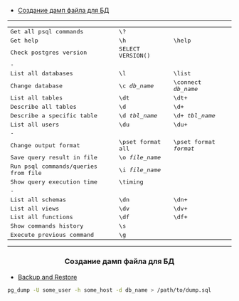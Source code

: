 - [Создание дамп файла для БД](#1)

<!-- @@@@@@@@@@@@@@@@@@@@@@@@@@@@@@@@@@@@@@@@@@@@@@@@@@@@@@@@@@@@@@@@@@@@@@ -->

---

<table style="font-family:monospace;">
    <tr>
        <td>Get all psql commands</td>
        <td>\?</td>
    </tr>
    <tr>
        <td>Get help</td>
        <td>\h</td>
        <td>\help</td>
    </tr>
    <tr>
        <td>Check postgres version</td>
        <td>SELECT VERSION()</td>
    </tr>
    <tr>
        <td>-</td>
    </tr>
    <tr>
        <td>List all databases</td>
        <td>\l</td>
        <td>\list</td>
    </tr>
    <tr>
        <td>Change database</td>
        <td>\c <i>db_name</i></td>
        <td>\connect <i>db_name</i></td>
    </tr>
    <tr>
        <td>List all tables</td>
        <td>\dt</td>
        <td>\dt+</td>
    </tr>
    <tr>
        <td>Describe all tables</td>
        <td>\d</td>
        <td>\d+</td>
    </tr>
    <tr>
        <td>Describe a specific table</td>
        <td>\d <i>tbl_name</i></td>
        <td>\d+ <i>tbl_name</i></td>
    </tr>
    <tr>
        <td>List all users</td>
        <td>\du</td>
        <td>\du+</td>
    </tr>
    <tr>
        <td>-</td>
    </tr>
    <tr>
        <td>Change output format</td>
        <td>\pset format all</td>
        <td>\pset format <i>format</i></td>
    </tr>
    <tr>
        <td>Save query result in file</td>
        <td>\o <i>file_name</i></td>
    </tr>
    <tr>
        <td>Run psql commands/queries from file</td>
        <td>\i <i>file_name</i></td>
    </tr>
    <tr>
        <td>Show query execution time</td>
        <td>\timing</td>
    </tr>
    <tr>
        <td>-</td>
    </tr>
    <tr>
        <td>List all schemas</td>
        <td>\dn</td>
        <td>\dn+</td>
    </tr>
    <tr>
        <td>List all views</td>
        <td>\dv</td>
        <td>\dv+</td>
    </tr>
    <tr>
        <td>List all functions</td>
        <td>\df</td>
        <td>\df+</td>
    </tr>
    <tr>
        <td>Show commands history</td>
        <td>\s</td>
    </tr>
    <tr>
        <td>Execute previous command</td>
        <td>\g</td>
    </tr>
</table>

<!-- @@@@@@@@@@@@@@@@@@@@@@@@@@@@@@@@@@@@@@@@@@@@@@@@@@@@@@@@@@@@@@@@@@@@@@ -->

---

<h3 id="1" align="center">Создание дамп файла для БД</h3>

- [Backup and Restore](https://www.postgresql.org/docs/8.1/backup.html)

```bash
pg_dump -U some_user -h some_host -d db_name > /path/to/dump.sql
```